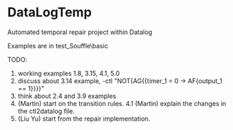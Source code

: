 # DataLogTemp
Automated temporal repair project within Datalog  


Examples are in test_Souffle\basic 

TODO:
1. working examples 1.8, 3.15, 4.1, 5.0
2. discuss about 3.14 example, -ctl "NOT{AG{{timer_1 = 0 -> AF{output_1 == 1}}}}" 
3. think about 2.4 and 3.9 examples 
4. (Martin) start on the transition rules. 
4.1 (Martin) explain the changes in the ctl2datalog file. 
5. (Liu Yu) start from the repair implementation. 